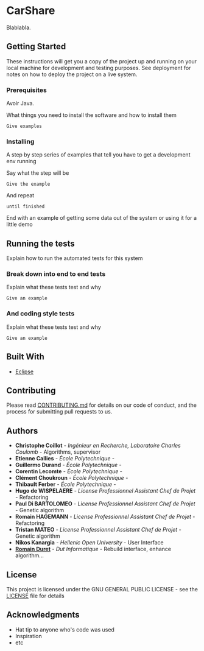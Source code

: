 # CarShare

Blablabla.

## Getting Started

These instructions will get you a copy of the project up and running on your local machine for development and testing purposes. See deployment for notes on how to deploy the project on a live system.

### Prerequisites

Avoir Java.

What things you need to install the software and how to install them

```
Give examples
```

### Installing

A step by step series of examples that tell you have to get a development env running

Say what the step will be

```
Give the example
```

And repeat

```
until finished
```

End with an example of getting some data out of the system or using it for a little demo

## Running the tests

Explain how to run the automated tests for this system

### Break down into end to end tests

Explain what these tests test and why

```
Give an example
```

### And coding style tests

Explain what these tests test and why

```
Give an example
```

## Built With

* [Eclipse](https://eclipse.org/)

## Contributing

Please read [CONTRIBUTING.md](https://gist.github.com/PurpleBooth/b24679402957c63ec426) for details on our code of conduct, and the process for submitting pull requests to us.

## Authors

* **Christophe Coillot** - *Ingénieur en Recherche, Laboratoire Charles Coulomb* - Algorithms, supervisor
* **Etienne Callies** - *École Polytechnique* - 
* **Guillermo Durand** - *École Polytechnique* - 
* **Corentin Lecomte** - *École Polytechnique* - 
* **Clément Choukroun** - *École Polytechnique* - 
* **Thibault Ferber** - *École Polytechnique* - 
* **Hugo de WISPELAERE** - *License Professionnel Assistant Chef de Projet* - Refactoring
* **Paul Di BARTOLOMEO** - *License Professionnel Assistant Chef de Projet* - Genetic algorithm 
* **Romain HAGEMANN** - *License Professionnel Assistant Chef de Projet* - Refactoring
* **Tristan MATEO** - *License Professionnel Assistant Chef de Projet* - Genetic algorithm 
* **Nikos Kanargia** - *Hellenic Open University* - User Interface
* **[Romain Duret](https://airdur.eu)** - *Dut Informatique* - Rebuild interface, enhance algorithm...


## License

This project is licensed under the  GNU GENERAL PUBLIC LICENSE - see the [LICENSE](LICENSE.md) file for details

## Acknowledgments

* Hat tip to anyone who's code was used
* Inspiration
* etc

